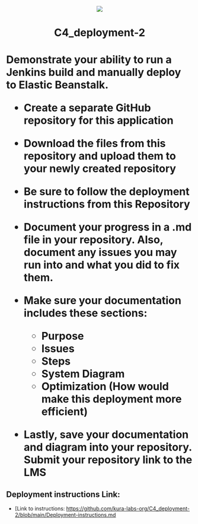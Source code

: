 <p align="center">
<img src="https://github.com/kura-labs-org/kuralabs_deployment_1/blob/main/Kuralogo.png">
</p>
<h1 align="center">C4_deployment-2<h1> 

Demonstrate your ability to run a Jenkins build and manually deploy to Elastic Beanstalk.

- Create a separate GitHub repository for this application 

- Download the files from this repository and upload them to your newly created repository 

- Be sure to follow the deployment instructions from this Repository  

- Document your progress in a .md file in your repository. Also, document any issues you may run into and what you did to fix them.
  
- Make sure your documentation includes these sections:
  - Purpose
  - Issues
  - Steps
  - System Diagram
  - Optimization (How would make this deployment more efficient)

- Lastly, save your documentation and diagram into your repository. Submit your repository link to the LMS

## Deployment instructions Link:
-  [Link to instructions: https://github.com/kura-labs-org/C4_deployment-2/blob/main/Deployment-instructions.md
